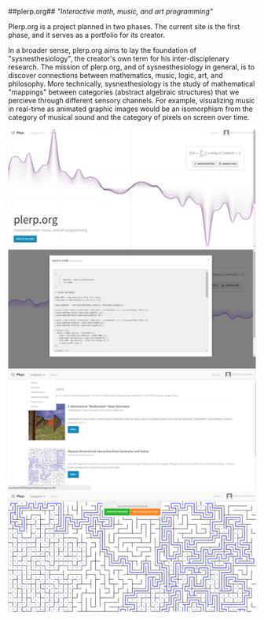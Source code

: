 ##plerp.org##
*"Interactive math, music, and art programming"*

Plerp.org is a project planned in two phases. The current site is the first phase, and it serves as a portfolio for its creator.

In a broader sense, plerp.org aims to lay the foundation of "sysnesthesiology", the creator's own term for his inter-disciplenary research. The mission of plerp.org, and of sysnesthesiology in general, is to discover connections between mathematics, music, logic, art, and philosophy. More technically, sysnesthesiology is the study of mathematical "mappings" between categories (abstract algebraic structures) that we percieve through different sensory channels. For example, visualizing music in real-time as animated graphic images would be an isomorphism from the category of musical sound and the category of pixels on screen over time.

![Alt text](src/static/site/img/screenshots/2.png "Interactive math, music, and art programming")
![Alt text](src/static/site/img/screenshots/3.png "show-source feature")
![Alt text](src/static/site/img/screenshots/4.png "Interactive math, music, and art programming")
![Alt text](src/static/site/img/screenshots/5.png "show-source feature")
